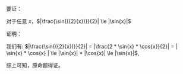 要证：

对于任意 $x$，$|\frac{\sin{({2}{x})}}{2}| \le |\sin{x}|$

证明：

我们有: $|\frac{\sin{({2}{x})}}{2}| = |\frac{2 * \sin{x} * \cos{x}}{2}| = | \sin{x} * \cos{x} | \le |\sin{x}| * |\cos{x}| \le |\sin{x}|$,

综上可知，原命题得证。